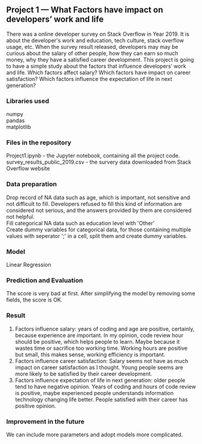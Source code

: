 ## Project 1 — What Factors have impact on developers’ work and life
There was a online developer survey on Stack Overflow in Year 2019. It is about the developer's work and education, tech culture, stack overflow usage, etc.
When the survey result released, developers may may be curious about the salary of other people, how they can earn so much money, why they have a satisfied career development. This project is going to have a simple study about the factors that influence developers’ work and life.
Which factors affect salary?
Which factors have impact on career satisfaction?
Which factors influence the expectation of life in next generation?

### Libraries used
numpy  
pandas  
matplotlib  

### Files in the repository
Project1.ipynb - the Jupyter notebook, containing all the project code.  
survey_results_public_2019.csv - the survery data downloaded from Stack Overflow website  

### Data preparation
Drop record of NA data such as age, which is important, not sensitive and not difficult to fill. Developers refused to fill this kind of information are considered not serious, and the answers provided by them are considered not helpful.  
Fill categorical NA data such as education level with 'Other'  
Create dummy variables for categorical data, for those containing multiple values with seperator ';' in a cell, split them and create dummy variables.  

### Model
Linear Regression

### Prediction and Evaluation
The score is very bad at first. After simplifying the model by removing some fields, the score is OK.

### Result
1. Factors influence salary: years of coding and age are positive, certainly, because experience are important. In my opinion, code review hour should be positive, which helps people to learn. Maybe because it wastes time or sacrifice too working time. Working hours are positive but small, this makes sense, working efficiency is important.  
2. Factors influence career satisfaction: Salary seems not have as much impact on career satisfaction as I thought. Young people seems are more likely to be satisfied by their career development.  
3. Factors influence expectation of life in next generation: older people tend to have negative opinion. Years of coding and hours of code review is positive, maybe experienced people understands information technology changing life better. People satisfied with their career has positive opinion.  

### Improvement in the future
We can include more parameters and adopt models more complicated.
